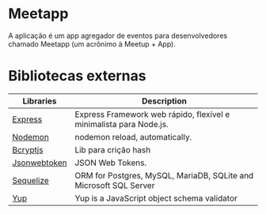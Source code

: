 # Meetapp

A aplicação é um app agregador de eventos para desenvolvedores chamado Meetapp (um acrônimo à Meetup + App).

# Bibliotecas externas

| Libraries | Description |
| --------- | ----------- |
| [Express](https://expressjs.com/pt-br/) | Express Framework web rápido, flexível e minimalista para Node.js. |
| [Nodemon](https://nodemon.io/)  | nodemon reload, automatically. |
|[Bcryptjs](https://www.npmjs.com/package/bcryptjs)  | Lib para crição hash |
|[Jsonwebtoken](https://www.npmjs.com/package/jsonwebtoken) | JSON Web Tokens. |
|[Sequelize](https://www.npmjs.com/package/sequelize)|ORM for Postgres, MySQL, MariaDB, SQLite and Microsoft SQL Server |
|[Yup](https://www.npmjs.com/package/yup) |Yup is a JavaScript object schema validator|
